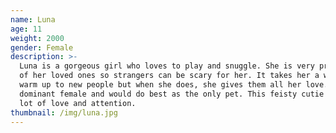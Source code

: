 ```yaml
---
name: Luna
age: 11
weight: 2000
gender: Female
description: >-
  Luna is a gorgeous girl who loves to play and snuggle. She is very protective
  of her loved ones so strangers can be scary for her. It takes her a while to
  warm up to new people but when she does, she gives them all her love. She is a
  dominant female and would do best as the only pet. This feisty cutie needs a
  lot of love and attention.
thumbnail: /img/luna.jpg
---
```


